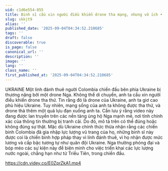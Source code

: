 ```yaml
---
uid: c1d6e554-855
title: Binh sĩ cầu xin người điều khiển drone tha mạng, nhưng vô ích • GoreCenter
slug: skkjt9
alias: ''
published_date: '2025-09-04T04:34:52.210685'
tags: ''
draft: false
discoverable: true
is_page: false
canonical_url: ''
description: ''
image: ''
lang: ''
class_name: ''
first_published_at: '2025-09-04T04:34:52.210685'
---
```


UKRAINE Một lính đánh thuê người Colombia chiến đấu bên phía Ukraine bị thương nặng bởi một drone Nga. Không thể di chuyển, anh ta cầu xin người điều khiển drone tha thứ. Tin rằng đó là drone của Ukraine, anh ta giơ cao phù hiệu Ukraine. Tuy nhiên, mạng sống của anh ta không được tha thứ, và drone thả thêm một quả lựu đạn xuống anh ta. Cần lưu ý rằng video này đang được lan truyền trên các nền tảng ủng hộ Nga mạnh mẽ, nơi tính chính xác của thông tin thường bị tranh cãi. Do đó, mô tả trên có thể đúng hoặc không đúng sự thật. Mặc dù Ukraine chính thức thừa nhận rằng các chiến binh Colombia đã gia nhập lực lượng vũ trang của họ, những binh sĩ này được coi là chiến binh hợp pháp thay vì lính đánh thuê, vì họ nhận được mức lương và cấp bậc tương tự như quân đội Ukraine. Nga thường phóng đại và bóp méo các sự kiện này để biện minh cho việc triển khai các lực lượng nước ngoài, chẳng hạn như từ Triều Tiên, trong chiến đấu.

https://cdn.videy.co/E0ZprZkA1.mp4